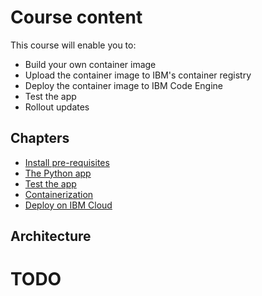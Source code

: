 # Course content

This course will enable you to:

- Build your own container image
- Upload the container image to IBM's container registry
- Deploy the container image to IBM Code Engine
- Test the app
- Rollout updates

## Chapters

- [Install pre-requisites](./1_Pre-requisites.md)
- [The Python app](./2_The_Python_app.md)
- [Test the app](./3_API-client.md)
- [Containerization](./4_Containerization.md)
- [Deploy on IBM Cloud]()

## Architecture

# TODO
